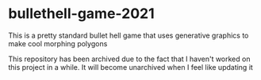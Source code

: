 # bullethell-game-2021

This is a pretty standard bullet hell game that uses generative graphics to make cool morphing polygons

This repository has been archived due to the fact that I haven't worked on this project in a while. It will become unarchived when I feel like updating it
